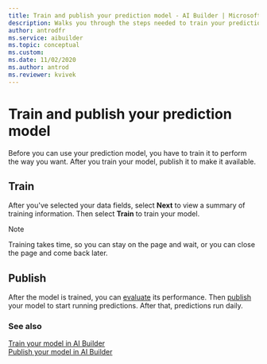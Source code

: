 ```yaml
---
title: Train and publish your prediction model - AI Builder | Microsoft Docs
description: Walks you through the steps needed to train your prediction model, and leads you to the next steps. 
author: antrodfr
ms.service: aibuilder
ms.topic: conceptual
ms.custom: 
ms.date: 11/02/2020
ms.author: antrod
ms.reviewer: kvivek
---
```


# Train and publish your prediction model

Before you can use your prediction model, you have to train it to perform the way you want. After you train your model, publish it to make it available.

## Train

After you've selected your data fields, select **Next** to view a summary of training information. Then<!--no comma via Writing Style Guide.--> select **Train** to train your model.

> [!NOTE]
> Training takes time, so you can stay on the page and wait, or you can close the page and come back later.

## Publish

After the model is trained, you can [evaluate](manage-model.md#evaluate-your-model) its performance. Then [publish](publish-model.md) your model to start running predictions. After that, predictions run daily.

### See also

[Train your model in AI Builder](train-model.md)  
[Publish your model in AI Builder](publish-model.md)
